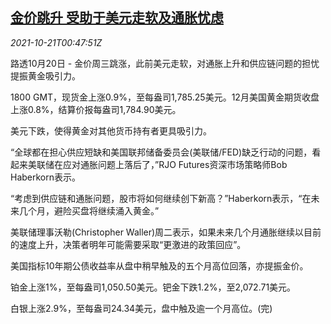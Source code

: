 <!--1634778062000-->
[金价跳升 受助于美元走软及通胀忧虑](https://cn.reuters.com/article/precious-metals-1020-wedn-idCNKBS2HB01O)
------

<div><i>2021-10-21T00:47:51Z</i></div><p>路透10月20日 - 金价周三跳涨，此前美元走软，对通胀上升和供应链问题的担忧提振黄金吸引力。</p><p>1800 GMT，现货金上涨0.9%，至每盎司1,785.25美元。12月美国黄金期货收盘上涨0.8%，结算价报每盎司1,784.90美元。</p><p>美元下跌，使得黄金对其他货币持有者更具吸引力。</p><p>“全球都在担心供应短缺和美国联邦储备委员会(美联储/FED)缺乏行动的问题，看起来美联储在应对通胀问题上落后了，”RJO Futures资深市场策略师Bob Haberkorn表示。</p><p>“考虑到供应链和通胀问题，股市将如何继续创下新高？”Haberkorn表示，“在未来几个月，避险买盘将继续涌入黄金。”</p><p>美联储理事沃勒(Christopher Waller)周二表示，如果未来几个月通胀继续以目前的速度上升，决策者明年可能需要采取“更激进的政策回应”。</p><p>美国指标10年期公债收益率从盘中稍早触及的五个月高位回落，亦提振金价。</p><p>铂金上涨1%，至每盎司1,050.50美元。钯金下跌1.2%，至2,072.71美元。</p><p>白银上涨2.9%，至每盎司24.34美元，盘中触及逾一个月高位。(完)</p>
